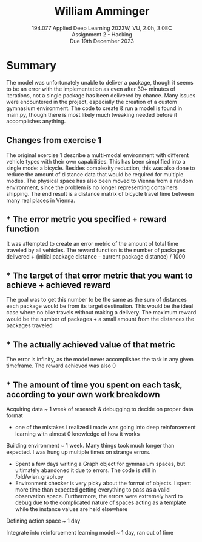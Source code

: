 <h1 style="text-align: center;" align="center">William Amminger</h1>
<p style="text-align: center;" align="center">
	194.077 Applied Deep Learning 2023W, VU, 2.0h, 3.0EC<br>
	Assignment 2 - Hacking<br>
	Due 19th December 2023<br>
</p>

# Summary

The model was unfortunately unable to deliver a package, though it seems to be an error with the implementation as even after 30+ minutes of iterations, not a single package has been delivered by chance. Many issues were encountered in the project, especially the creation of a custom gymnasium environment. The code to create & run a model is found in main.py, though there is most likely much tweaking needed before it accomplishes anything.

## Changes from exercise 1

The original exercise 1 describe a multi-modal environment with different vehicle types with their own capabilities. This has been simplified into a single mode: a bicycle. Besides complexity reduction, this was also done to reduce the amount of distance data that would be required for multiple modes. The physical space has also been moved to Vienna from a random environment, since the problem is no longer representing containers shipping. The end result is a distance matrix of bicycle travel time between many real places in Vienna. 


## * The error metric you specified + reward function

It was attempted to create an error metric of the amount of total time traveled by all vehicles. The reward function is the number of packages delivered + (initial package distance - current package distance) / 1000

## * The target of that error metric that you want to achieve + achieved reward

The goal was to get this number to be the same as the sum of distances each package would be from its target destination. This would be the ideal case where no bike travels without making a delivery. The maximum reward would be the number of packages + a small amount from the distances the packages traveled

## * The actually achieved value of that metric

The error is infinity, as the model never accomplishes the task in any given timeframe. The reward achieved was also 0

## * The amount of time you spent on each task, according to your own work breakdown

Acquiring data ~ 1 week of research & debugging to decide on proper data format
* one of the mistakes i realized i made was going into deep reinforcement learning with almost 0 knowledge of how it works

Building environment ~ 1 week. Many things took much longer than expected. I was hung up multiple times on strange errors. 
* Spent a few days writing a Graph object for gymnasium spaces, but ultimately abandoned it due to errors. The code is still in /old/wien_graph.py
* Environment checker is very picky about the format of objects. I spent more time than expected getting everything to pass as a valid observation space. Furthermore, the errors were extremely hard to debug due to the complicated nature of spaces acting as a template while the instance values are held elsewhere

Defining action space ~ 1 day

Integrate into reinforcement learning model ~ 1 day, ran out of time